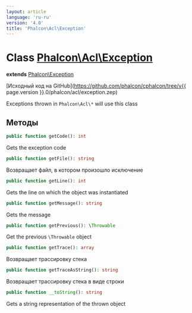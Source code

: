 ```yaml
---
layout: article
language: 'ru-ru'
version: '4.0'
title: 'Phalcon\Acl\Exception'
---
```

# Class [Phalcon\Acl\Exception](Phalcon_Acl_Exception)

**extends** [Phalcon\Exception](Phalcon_Exception)

[Исходный код на GitHub](https://github.com/phalcon/cphalcon/tree/v{{ page.version }}.0/phalcon/acl/exception.zep)

Exceptions thrown in `Phalcon\Acl\*` will use this class

## Методы

```php
public function getCode(): int
```

Gets the exception code

```php
public function getFile(): string
```

Возвращает файл, в котором произошло исключение

```php
public function getLine(): int
```

Gets the line on which the object was instantiated

```php
public function getMessage(): string
```

Gets the message

```php
public function getPrevious(): \Throwable
```

Get the previous `\Throwable` object

```php
public function getTrace(): array
```

Возвращает трассировку стека

```php
public function getTraceAsString(): string
```

Возвращает трассировку стека в виде строки

```php
public function __toString(): string
```

Gets a string representation of the thrown object